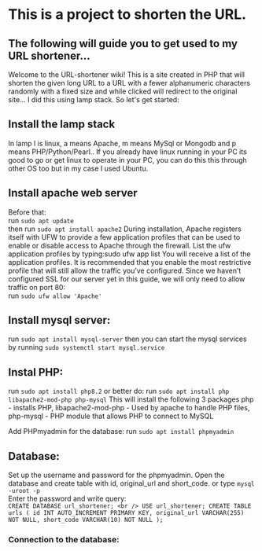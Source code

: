 # This is a project to shorten the URL.
## The following will guide you to get used to my URL shortener...
Welcome to the URL-shortener wiki! This is a site created in PHP that will shorten the given long URL to a URL with a fewer alphanumeric characters randomly with a fixed size and while clicked will redirect to the original site... I did this using lamp stack. So let's get started:

## Install the lamp stack
In lamp l is linux, a means Apache, m means MySql or Mongodb and p means PHP/Python/Pearl.. If you already have linux running in your PC its good to go or get linux to operate in your PC, you can do this this through other OS too but in my case I used Ubuntu.

## Install apache web server
Before that: <br>run `sudo apt update`<br>
then run `sudo apt install apache2`
During installation, Apache registers itself with UFW to provide a few application profiles that can be used to enable or disable access to Apache through the firewall. List the ufw application profiles by typing:sudo ufw app list
You will receive a list of the application profiles. It is recommended that you enable the most restrictive profile that will still allow the traffic you’ve configured. Since we haven’t configured SSL for our server yet in this guide, we will only need to allow traffic on port 80:<br>
run `sudo ufw allow 'Apache'`


## Install mysql server:
run `sudo apt install mysql-server`
then you can start the mysql services by running `sudo systemctl start mysql.service`


## Instal PHP:
run `sudo apt install php8.2`
or better do:
run `sudo apt install php libapache2-mod-php php-mysql`
This will install the following 3 packages php - installs PHP, libapache2-mod-php - Used by apache to handle PHP files, php-mysql - PHP module that allows PHP to connect to MySQL

Add PHPmyadmin for the database:
run `sudo apt install phpmyadmin`


## Database:
Set up the username and password for the phpmyadmin. Open the database and create table with id, original_url and short_code. or type `mysql -uroot -p`<br>
Enter the password and write query:<br>
`CREATE DATABASE url_shortener; <br />
USE url_shortener;
CREATE TABLE urls ( id INT AUTO_INCREMENT PRIMARY KEY, original_url VARCHAR(255) NOT NULL, short_code VARCHAR(10) NOT NULL );`
### Connection to the database:


